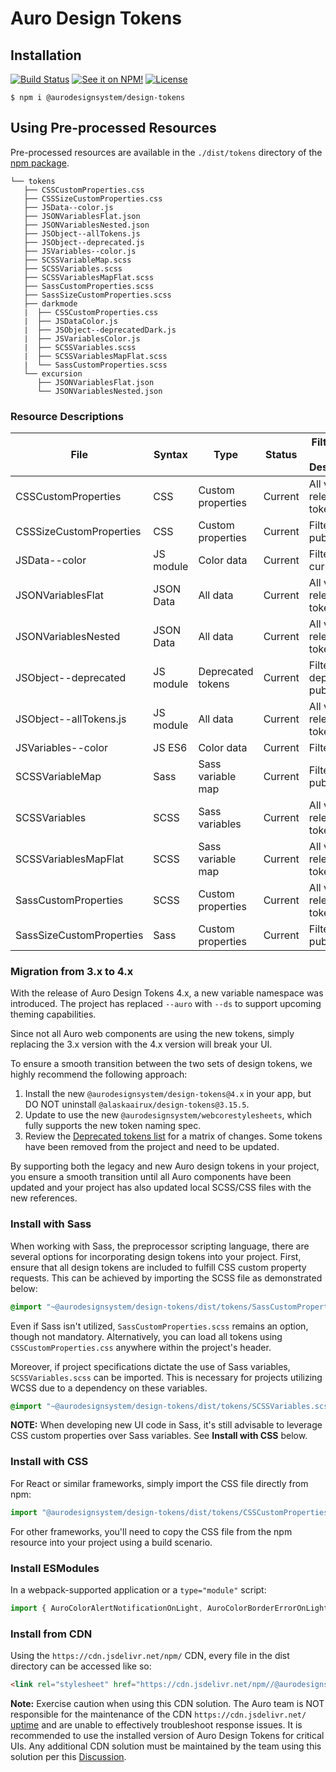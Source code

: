 # Auro Design Tokens

## Installation

[![Build Status](https://img.shields.io/github/actions/workflow/status/AlaskaAirlines/AuroDesignTokens/testPublish.yml?branch=master&style=for-the-badge)](https://github.com/AlaskaAirlines/AuroDesignTokens/actions/workflows/testPublish.yml)
[![See it on NPM!](https://img.shields.io/npm/v/@aurodesignsystem/design-tokens.svg?style=for-the-badge&color=orange)](https://www.npmjs.com/package/@aurodesignsystem/design-tokens)
[![License](https://img.shields.io/npm/l/@aurodesignsystem/design-tokens.svg?color=blue&style=for-the-badge)](https://www.apache.org/licenses/LICENSE-2.0)

```
$ npm i @aurodesignsystem/design-tokens
```

## Using Pre-processed Resources

Pre-processed resources are available in the `./dist/tokens` directory of the [npm package](https://www.npmjs.com/package/@aurodesignsystem/design-tokens).

```
└── tokens
   ├── CSSCustomProperties.css
   ├── CSSSizeCustomProperties.css
   ├── JSData--color.js
   ├── JSONVariablesFlat.json
   ├── JSONVariablesNested.json
   ├── JSObject--allTokens.js
   ├── JSObject--deprecated.js
   ├── JSVariables--color.js
   ├── SCSSVariableMap.scss
   ├── SCSSVariables.scss
   ├── SCSSVariablesMapFlat.scss
   ├── SassCustomProperties.scss
   ├── SassSizeCustomProperties.scss
   ├── darkmode
   |  ├── CSSCustomProperties.css
   |  ├── JSDataColor.js
   |  ├── JSObject--deprecatedDark.js
   |  ├── JSVariablesColor.js
   |  ├── SCSSVariables.scss
   |  ├── SCSSVariablesMapFlat.scss
   |  └── SassCustomProperties.scss
   └── excursion
      ├── JSONVariablesFlat.json
      └── JSONVariablesNested.json
```

### Resource Descriptions

| File                   | Syntax    | Type               | Status  | Filter Type / Description  |
|------------------------|-----------|--------------------|---------|-----------------------------|
| CSSCustomProperties    | CSS       | Custom properties  | Current | All v4.0x release tokens   |
| CSSSizeCustomProperties| CSS       | Custom properties  | Current | Filter: size, public       |
| JSData--color          | JS module | Color data         | Current | Filter: color, current      |
| JSONVariablesFlat      | JSON Data | All data           | Current | All v4.0x release tokens   |
| JSONVariablesNested    | JSON Data | All data           | Current | All v4.0x release tokens   |
| JSObject--deprecated   | JS module | Deprecated tokens | Current | Filter: deprecated, public |
| JSObject--allTokens.js | JS module | All data           | Current | All v4.0x release tokens   |
| JSVariables--color     | JS ES6    | Color data         | Current | Filter: color               |
| SCSSVariableMap        | Sass      | Sass variable map  | Current | Filter: size, public       |
| SCSSVariables          | SCSS      | Sass variables     | Current | All v4.0x release tokens   |
| SCSSVariablesMapFlat   | SCSS      | Sass variable map  | Current | All v4.0x release tokens   |
| SassCustomProperties   | SCSS      | Custom properties  | Current | All v4.0x release tokens   |
| SassSizeCustomProperties| Sass     | Custom properties  | Current | Filter: size, public       |

### Migration from 3.x to 4.x

With the release of Auro Design Tokens 4.x, a new variable namespace was introduced. The project has replaced `--auro` with `--ds` to support upcoming theming capabilities.

Since not all Auro web components are using the new tokens, simply replacing the 3.x version with the 4.x version will break your UI.

To ensure a smooth transition between the two sets of design tokens, we highly recommend the following approach:

1. Install the new `@aurodesignsystem/design-tokens@4.x` in your app, but DO NOT uninstall `@alaskaairux/design-tokens@3.15.5`.
2. Update to use the new `@aurodesignsystem/webcorestylesheets`, which fully supports the new token naming spec.
3. Review the [Deprecated tokens list](https://auro.alaskaair.com/getting-started/developers/design-tokens/deprecated) for a matrix of changes. Some tokens have been removed from the project and need to be updated.

By supporting both the legacy and new Auro design tokens in your project, you ensure a smooth transition until all Auro components have been updated and your project has also updated local SCSS/CSS files with the new references.

### Install with Sass

When working with Sass, the preprocessor scripting language, there are several options for incorporating design tokens into your project. First, ensure that all design tokens are included to fulfill CSS custom property requests. This can be achieved by importing the SCSS file as demonstrated below:

```scss
@import "~@aurodesignsystem/design-tokens/dist/tokens/SassCustomProperties.scss";
```

Even if Sass isn't utilized, `SassCustomProperties.scss` remains an option, though not mandatory. Alternatively, you can load all tokens using `CSSCustomProperties.css` anywhere within the project's header.

Moreover, if project specifications dictate the use of Sass variables, `SCSSVariables.scss` can be imported. This is necessary for projects utilizing WCSS due to a dependency on these variables.

```scss
@import "~@aurodesignsystem/design-tokens/dist/tokens/SCSSVariables.scss";
```

**NOTE:** When developing new UI code in Sass, it's still advisable to leverage CSS custom properties over Sass variables. See **Install with CSS** below.

### Install with CSS

For React or similar frameworks, simply import the CSS file directly from npm:

```js
import "@aurodesignsystem/design-tokens/dist/tokens/CSSCustomProperties.css"
```

For other frameworks, you'll need to copy the CSS file from the npm resource into your project using a build scenario.

### Install ESModules

In a webpack-supported application or a `type="module"` script:

```js
import { AuroColorAlertNotificationOnLight, AuroColorBorderErrorOnLight } from '@aurodesignsystem/design-tokens/dist/tokens/JSVariables--color.js';
```

### Install from CDN

Using the `https://cdn.jsdelivr.net/npm/` CDN, every file in the dist directory can be accessed like so:

```html
<link rel="stylesheet" href="https://cdn.jsdelivr.net/npm//@aurodesignsystem/design-tokens@latest/dist/tokens/CSSCustomProperties.css">
```

**Note:** Exercise caution when using this CDN solution. The Auro team is NOT responsible for the maintenance of the CDN `https://cdn.jsdelivr.net/` [uptime](https://www.isitupdown.com/jsdelivr) and are unable to effectively troubleshoot response issues. It is recommended to use the installed version of Auro Design Tokens for critical UIs. Any additional CDN solution must be maintained by the team using this solution per this [Discussion](https://github.com/orgs/AlaskaAirlines/discussions/513).
